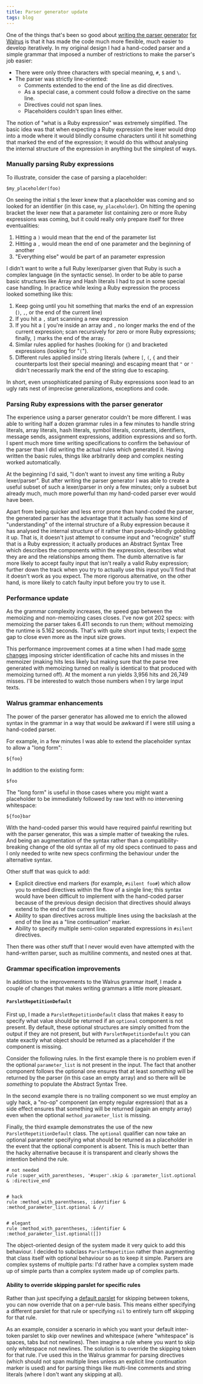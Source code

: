 ```yaml
---
title: Parser generator update
tags: blog
---
```


One of the things that's been so good about [writing the parser generator](http://www.wincent.com/a/about/wincent/weblog/archives/2007/01/writing_a_parse.php) [for Walrus](http://www.wincent.com/a/about/wincent/weblog/archives/2007/02/abstract_syntax.php) is that it has made the code much more flexible, much easier to develop iteratively. In my original design I had a hand-coded parser and a simple grammar that imposed a number of restrictions to make the parser's job easier:

-   There were only three characters with special meaning, `#`, `$` and `\`.
-   The parser was strictly line-oriented:
    -   Comments extended to the end of the line as did directives.
    -   As a special case, a comment could follow a directive on the same line.
    -   Directives could not span lines.
    -   Placeholders couldn't span lines either.

The notion of "what is a Ruby expression" was extremely simplified. The basic idea was that when expecting a Ruby expression the lexer would drop into a mode where it would blindly consume characters until it hit something that marked the end of the expression; it would do this without analysing the internal structure of the expression in anything but the simplest of ways.

### Manually parsing Ruby expressions

To illustrate, consider the case of parsing a placeholder:

    $my_placeholder(foo)

On seeing the initial `$` the lexer knew that a placeholder was coming and so looked for an identifier (in this case, `my_placeholder`). On hitting the opening bracket the lexer new that a parameter list containing zero or more Ruby expressions was coming, but it could really only prepare itself for three eventualities:

1.  Hitting a `)` would mean that the end of the parameter list
2.  Hitting a `,` would mean the end of one parameter and the beginning of another
3.  "Everything else" would be part of an parameter expression

I didn't want to write a full Ruby lexer/parser given that Ruby is such a complex language (in the syntactic sense). In order to be able to parse basic structures like Array and Hash literals I had to put in some special case handling. In practice while lexing a Ruby expression the process looked something like this:

1.  Keep going until you hit something that marks the end of an expression (`)`, `,`, or the end of the current line)
2.  If you hit a `,` start scanning a new expression
3.  If you hit a `[` you're inside an array and `,` no longer marks the end of the current expression; scan recursively for zero or more Ruby expressions; finally, `]` marks the end of the array.
4.  Similar rules applied for hashes (looking for `{`) and bracketed expressions (looking for "`(`").
5.  Different rules applied inside string literals (where `[`, `(`, `{` and their counterparts lost their special meaning) and escaping meant that `"` or `'` didn't necessarily mark the end of the string due to escaping.

In short, even unsophisticated parsing of Ruby expressions soon lead to an ugly rats nest of imprecise generalizations, exceptions and code.

### Parsing Ruby expressions with the parser generator

The experience using a parser generator couldn't be more different. I was able to writing half a dozen grammar rules in a few minutes to handle string literals, array literals, hash literals, symbol literals, constants, identifiers, message sends, assignment expressions, addition expressions and so forth. I spent much more time writing specifications to confirm the behaviour of the parser than I did writing the actual rules which generated it. Having written the basic rules, things like arbitrarily deep and complex nesting worked automatically.

At the beginning I'd said, "I don't want to invest any time writing a Ruby lexer/parser". But after writing the parser generator I was able to create a useful subset of such a lexer/parser in only a few minutes; only a subset but already much, much more powerful than my hand-coded parser ever would have been.

Apart from being quicker and less error prone than hand-coded the parser, the generated parser has the advantage that it actually has some kind of "understanding" of the internal structure of a Ruby expression because it has analysed the internal structure of it rather than pseudo-blindly gobbling it up. That is, it doesn't just attempt to consume input and "recognize" stuff that is a Ruby expression; it actually produces an Abstract Syntax Tree which describes the components within the expression, describes what they are and the relationships among them. The dumb alternative is far more likely to accept faulty input that isn't really a valid Ruby expression; further down the track when you try to actually use this input you'll find that it doesn't work as you expect. The more rigorous alternative, on the other hand, is more likely to catch faulty input before you try to use it.

### Performance update

As the grammar complexity increases, the speed gap between the memoizing and non-memoizing cases closes. I've now got 202 specs: with memoizing the parser takes 6.411 seconds to run them; without memoizing the runtime is 5.162 seconds. That's with quite short input texts; I expect the gap to close even more as the input size grows.

This performance improvement comes at a time when I had made [some changes](http://www.wincent.com/a/about/wincent/weblog/svn-log/archives/2007/02/walrus_r44_6_items_changed.php) imposing stricter identification of cache hits and misses in the memoizer (making hits less likely but making sure that the parse tree generated with memoizing turned on really is identical to that produced with memoizing turned off). At the moment a run yields 3,956 hits and 26,749 misses. I'll be interested to watch those numbers when I try large input texts.

### Walrus grammar enhancements

The power of the parser generator has allowed me to enrich the allowed syntax in the grammar in a way that would be awkward if I were still using a hand-coded parser.

For example, in a few minutes I was able to extend the placeholder syntax to allow a "long form":

    ${foo}

In addition to the existing form:

    $foo

The "long form" is useful in those cases where you might want a placeholder to be immediately followed by raw text with no intervening whitespace:

    ${foo}bar

With the hand-coded parser this would have required painful rewriting but with the parser generator, this was a simple matter of tweaking the rules. And being an augmentation of the syntax rather than a compatibility-breaking change of the old syntax all of my old specs continued to pass and I only needed to write new specs confirming the behaviour under the alternative syntax.

Other stuff that was quick to add:

-   Explicit directive end markers (for example, `#silent foo#`) which allow you to embed directives within the flow of a single line; this syntax would have been difficult to implement with the hand-coded parser because of the previous design decision that directives should always extend to the end of the current line.
-   Ability to span directives across multiple lines using the backslash at the end of the line as a "line continuation" marker.
-   Ability to specify multiple semi-colon separated expressions in `#silent` directives.

Then there was other stuff that I never would even have attempted with the hand-written parser, such as multiline comments, and nested ones at that.

### Grammar specification improvements

In addition to the improvements to the Walrus grammar itself, I made a couple of changes that makes writing grammars a little more pleasant.

#### `ParsletRepetitionDefault`

First up, I made a `ParsletRepetitionDefault` class that makes it easy to specify what value should be returned if an `optional` component is not present. By default, these optional structures are simply omitted from the output if they are not present, but with `ParsletRepetitionDefault` you can state exactly what object should be returned as a placeholder if the component is missing.

Consider the following rules. In the first example there is no problem even if the optional `parameter_list` is not present in the input. The fact that another component follows the optional one ensures that at least _something_ will be returned by the parser (in this case an empty array) and so there will be _something_ to populate the Abstract Syntax Tree.

In the second example there is no trailing component so we must employ an ugly hack, a "no-op" component (an empty regular expression) that as a side effect ensures that something will be returned (again an empty array) even when the optional `method_parameter_list` is missing.

Finally, the third example demonstrates the use of the new `ParsletRepetitionDefault` class. The `optional` qualifier can now take an optional parameter specifying what should be returned as a placeholder in the event that the optional component is absent. This is much better than the hacky alternative because it is transparent and clearly shows the intention behind the rule.

    # not needed
    rule :super_with_parentheses, '#super'.skip & :parameter_list.optional & :directive_end


    # hack
    rule :method_with_parentheses, :identifier & :method_parameter_list.optional & //


    # elegant
    rule :method_with_parentheses, :identifier & :method_parameter_list.optional([])

The object-oriented design of the system made it very quick to add this behaviour. I decided to subclass `ParsletRepetition` rather than augmenting that class itself with optional behaviour so as to keep it simple. Parsers are complex systems of multiple parts: I'd rather have a complex system made up of simple parts than a complex system made up of complex parts.

#### Ability to override skipping parslet for specific rules

Rather than just specifying a [default parslet](http://www.wincent.com/a/about/wincent/weblog/archives/2007/02/abstract_syntax.php) for skipping between tokens, you can now override that on a per-rule basis. This means either specifying a different parslet for that rule or specifying `nil` to entirely turn off skipping for that rule.

As an example, consider a scenario in which you want your default inter-token parslet to skip over newlines and whitespace (where "whitespace" is spaces, tabs but not newlines). Then imagine a rule where you want to skip only whitespace not newlines. The solution is to override the skipping token for that rule. I've used this in the Walrus grammar for parsing directives (which should not span multiple lines unless an explicit line continuation marker is used) and for parsing things like multi-line comments and string literals (where I don't want any skipping at all).
